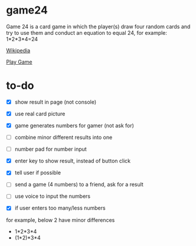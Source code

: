 # game24
Game 24 is a card game in which the player(s) draw four random cards and try to use them and conduct an equation to equal 24, for example: 1\*2\*3\*4=24

[Wikipedia](https://en.wikipedia.org/wiki/24_Game)

[Play Game](https://yaya17.github.io/game24/)



# to-do
- [x] show result in page (not console)
- [x] use real card picture
- [x] game generates numbers for gamer (not ask for)
- [ ] combine minor different results into one
- [ ] number pad for number input
- [x] enter key to show result, instead of button click
- [x] tell user if possible
- [ ] send a game (4 numbers) to a friend, ask for a result
- [ ] use voice to input the numbers
- [x] if user enters too many/less numbers



for example, below 2 have minor differences 
* 1\*2\*3\*4 
* (1\*2)\*3\*4
